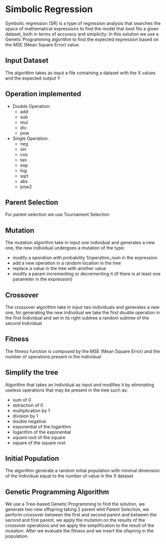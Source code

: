 # Simbolic Regression
Symbolic regression (SR) is a type of regression analysis that searches the space of mathematical expressions to find the model that best fits a given dataset, both in terms of accuracy and simplicity. In this solution we use a Genetic Programming algorithm to find the expected expression based on the MSE (Mean Square Error) value.

## Input Dataset
The algorithm takes as input a file containing a dataset with the X values ​​and the expected output Y

## Operation implemented
- Double Operation:
    - add
    - sub
    - mul
    - div
    - pow
- Single Operation:
    - neg
    - sin
    - cos
    - tan
    - exp
    - log
    - sqrt
    - abs
    - pow2

## Parent Selection
For parent selection we use Tournament Selection

## Mutation
The mutation algorithm take in input one individual and generates a new one, the new individual undergoes a mutation of the type:
- modify a operation with probability 1/operation_num in the expression
- add a new operation in a random location in the tree
- replace a value in the tree with another value
- modify a param incrementing or decrementing it (if there is at least one parameter in the expression)

## Crossover
The crossover algorithm take in input two individuals and generates a new one, for generating the new individual we take the first double operation in the first Individual and set in its right subtree a random subtree of the second Individual

## Fitness
The fitness function is composed by the MSE (Mean Square Error) and the number of operations present in the Individual

## Simplify the tree
Algorithm that takes an Individual as input and modifies it by eliminating useless operations that may be present in the tree such as:
- sum of 0
- sbtraction of 0
- multiplication by 1
- division by 1
- double negative
- exponential of the logarithm
- logarithm of the exponential
- square root of the square
- square of the square root

## Initial Population
The algorithm generate a random initial population with minimal dimension of the Individual equal to the number of value in the X dataset

## Genetic Programming Algorithm
We use a Tree-based Genetic Programming to find the solution, we generate two new offspring taking 2 parent whit Parent Selection, we perform crossover between the first and second parent and between the second and first parent, we apply the mutation on the results of the crossover operations and we apply the simplification to the result of the mutation. After we evaluate the fitness and we insert the ofspring in the population.

